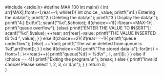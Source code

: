 #include <stdio.h>
#define MAX 100
int main()
{ int arr[MAX],front=-1,rear=-1;
   while(1){
       int choice , value;
       printf("\n1.) Entering the data\n");
       printf("2.) Deleting the data\n");
       printf("3.) Display the data\n");
       printf("4.) Exit\n");
       scanf("%d",&choice);
       if(choice==1){
           if(rear==MAX-1){
               printf("queue overflow");
           }else{
           printf("ENTER THE VALUE TO INSERT");
           scanf("%d",&value);
           ++rear;
           arr[rear]=value;
           printf("THE VALUE INSERTED IS %d ", value);
           }
        }
       else if(choice==2){
        if(rear==-1){
            printf("queue underflow");
        }else{
            ++front;
            printf("The value deleted from queue is %d",arr[front]);
        }
       }
        else if(choice==3){
            printf("The stored data is");
            for(int i = front+1 ; i<=rear;i++){
                printf("queue[%d] = %d\n" , i , arr[i]);
            }
        }
        else if (choice == 4){ 
            printf("Exiting the program.\n");
            break;
        } else {
            printf("Invalid choice! Please select 1, 2, 3, or 4.\n");
        }
       }
       return 0;    
   }
    
